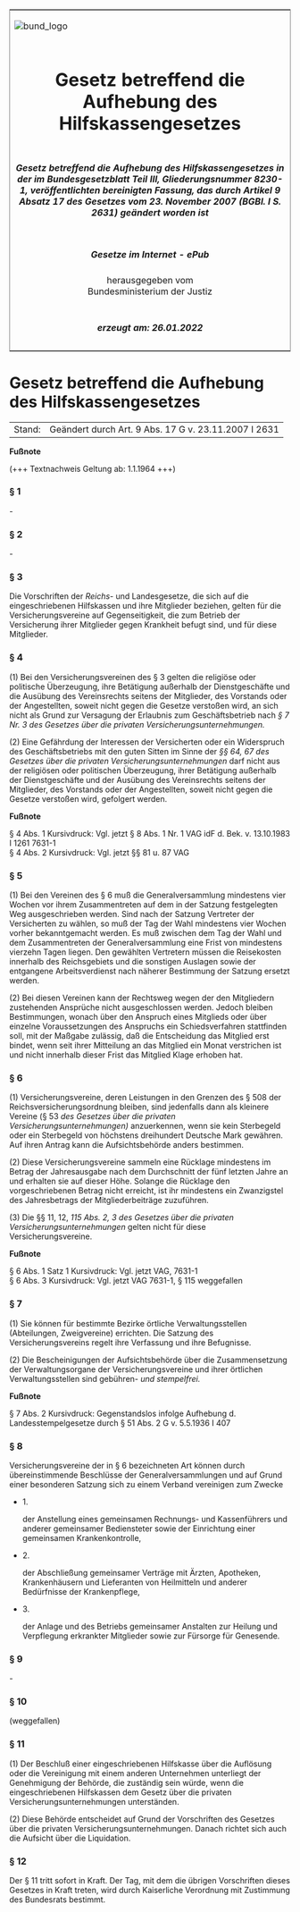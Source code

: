 <span id="DECKBLATT.html"></span>

<table border="0" frame="border" width="100%">

<tr valign="top">

<td align="left">

![bund\_logo](BfJ_2021_Web_de_de.gif)

</td>

<td align="right">

 

</td>

</tr>

<tr align="center" valign="middle">

<td colspan="2">

# Gesetz betreffend die Aufhebung des Hilfskassengesetzes

</td>

</tr>

<tr align="center" valign="middle">

<td colspan="2">

##### Gesetz betreffend die Aufhebung des Hilfskassengesetzes in der im Bundesgesetzblatt Teil III, Gliederungsnummer 8230-1, veröffentlichten bereinigten Fassung, das durch Artikel 9 Absatz 17 des Gesetzes vom 23. November 2007 (BGBl. I S. 2631) geändert worden ist

</td>

</tr>

<tr align="center" valign="middle">

<td colspan="2">

  
  

##### Gesetze im Internet - ePub  
  
herausgegeben vom  
Bundesministerium der Justiz

</td>

</tr>

<tr align="center" valign="bottom">

<td colspan="2">

  
  

##### erzeugt am: 26.01.2022

</td>

</tr>

</table>

<span id="BJNR009850911.html"></span>

# Gesetz betreffend die Aufhebung des Hilfskassengesetzes

<div>

<div class="jnhtml">

|        |                                                      |
| ------ | ---------------------------------------------------- |
| Stand: | Geändert durch Art. 9 Abs. 17 G v. 23.11.2007 I 2631 |

</div>

</div>

<div>

  
**Fußnote**

<div class="jnhtml">

<div>

<div class="jurAbsatz">

(+++ Textnachweis Geltung ab: 1.1.1964 +++)

</div>

</div>

</div>

</div>

<span id="BJNR009850911BJNE000100314.html"></span>

### § 1  

<div>

<div class="jnhtml">

<div>

<div class="jurAbsatz">

\-

</div>

</div>

</div>

</div>

<span id="BJNR009850911BJNE000200314.html"></span>

### § 2  

<div>

<div class="jnhtml">

<div>

<div class="jurAbsatz">

\-

</div>

</div>

</div>

</div>

<span id="BJNR009850911BJNE000300314.html"></span>

### § 3  

<div>

<div class="jnhtml">

<div>

<div class="jurAbsatz">

Die Vorschriften der <span style="font-style:italic;">Reichs-</span> und
Landesgesetze, die sich auf die eingeschriebenen Hilfskassen und ihre
Mitglieder beziehen, gelten für die Versicherungsvereine auf
Gegenseitigkeit, die zum Betrieb der Versicherung ihrer Mitglieder gegen
Krankheit befugt sind, und für diese Mitglieder.

</div>

</div>

</div>

</div>

<span id="BJNR009850911BJNE000400314.html"></span>

### § 4  

<div>

<div class="jnhtml">

<div>

<div class="jurAbsatz">

(1) Bei den Versicherungsvereinen des § 3 gelten die religiöse oder
politische Überzeugung, ihre Betätigung außerhalb der Dienstgeschäfte
und die Ausübung des Vereinsrechts seitens der Mitglieder, des Vorstands
oder der Angestellten, soweit nicht gegen die Gesetze verstoßen wird, an
sich nicht als Grund zur Versagung der Erlaubnis zum Geschäftsbetrieb
nach <span style="font-style:italic;">§ 7 Nr. 3 des Gesetzes über die
privaten Versicherungsunternehmungen.</span>

</div>

<div class="jurAbsatz">

(2) Eine Gefährdung der Interessen der Versicherten oder ein Widerspruch
des Geschäftsbetriebs mit den guten Sitten im Sinne der
<span style="font-style:italic;">§§ 64, 67 des Gesetzes über die
privaten Versicherungsunternehmungen</span> darf nicht aus der
religiösen oder politischen Überzeugung, ihrer Betätigung außerhalb der
Dienstgeschäfte und der Ausübung des Vereinsrechts seitens der
Mitglieder, des Vorstands oder der Angestellten, soweit nicht gegen die
Gesetze verstoßen wird, gefolgert werden.

</div>

</div>

</div>

</div>

<div>

  
**Fußnote**

<div class="jnhtml">

<div>

<div class="jurAbsatz">

§ 4 Abs. 1 Kursivdruck: Vgl. jetzt § 8 Abs. 1 Nr. 1 VAG idF d. Bek. v.
13.10.1983 I 1261 7631-1  
§ 4 Abs. 2 Kursivdruck: Vgl. jetzt §§ 81 u. 87 VAG

</div>

</div>

</div>

</div>

<span id="BJNR009850911BJNE000500314.html"></span>

### § 5  

<div>

<div class="jnhtml">

<div>

<div class="jurAbsatz">

(1) Bei den Vereinen des § 6 muß die Generalversammlung mindestens vier
Wochen vor ihrem Zusammentreten auf dem in der Satzung festgelegten Weg
ausgeschrieben werden. Sind nach der Satzung Vertreter der Versicherten
zu wählen, so muß der Tag der Wahl mindestens vier Wochen vorher
bekanntgemacht werden. Es muß zwischen dem Tag der Wahl und dem
Zusammentreten der Generalversammlung eine Frist von mindestens vierzehn
Tagen liegen. Den gewählten Vertretern müssen die Reisekosten innerhalb
des Reichsgebiets und die sonstigen Auslagen sowie der entgangene
Arbeitsverdienst nach näherer Bestimmung der Satzung ersetzt werden.

</div>

<div class="jurAbsatz">

(2) Bei diesen Vereinen kann der Rechtsweg wegen der den Mitgliedern
zustehenden Ansprüche nicht ausgeschlossen werden. Jedoch bleiben
Bestimmungen, wonach über den Anspruch eines Mitglieds oder über
einzelne Voraussetzungen des Anspruchs ein Schiedsverfahren stattfinden
soll, mit der Maßgabe zulässig, daß die Entscheidung das Mitglied erst
bindet, wenn seit ihrer Mitteilung an das Mitglied ein Monat verstrichen
ist und nicht innerhalb dieser Frist das Mitglied Klage erhoben hat.

</div>

</div>

</div>

</div>

<span id="BJNR009850911BJNE000600314.html"></span>

### § 6  

<div>

<div class="jnhtml">

<div>

<div class="jurAbsatz">

(1) Versicherungsvereine, deren Leistungen in den Grenzen des § 508 der
Reichsversicherungsordnung bleiben, sind jedenfalls dann als kleinere
Vereine (§ 53 <span style="font-style:italic;">des Gesetzes über die
privaten Versicherungsunternehmungen)</span> anzuerkennen, wenn sie kein
Sterbegeld oder ein Sterbegeld von höchstens dreihundert Deutsche Mark
gewähren. Auf ihren Antrag kann die Aufsichtsbehörde anders bestimmen.

</div>

<div class="jurAbsatz">

(2) Diese Versicherungsvereine sammeln eine Rücklage mindestens im
Betrag der Jahresausgabe nach dem Durchschnitt der fünf letzten Jahre an
und erhalten sie auf dieser Höhe. Solange die Rücklage den
vorgeschriebenen Betrag nicht erreicht, ist ihr mindestens ein
Zwanzigstel des Jahresbetrags der Mitgliederbeiträge zuzuführen.

</div>

<div class="jurAbsatz">

(3) Die §§ 11, 12, <span style="font-style:italic;">115 Abs. 2, 3 des
Gesetzes über die privaten Versicherungsunternehmungen</span> gelten
nicht für diese Versicherungsvereine.

</div>

</div>

</div>

</div>

<div>

  
**Fußnote**

<div class="jnhtml">

<div>

<div class="jurAbsatz">

§ 6 Abs. 1 Satz 1 Kursivdruck: Vgl. jetzt VAG, 7631-1  
§ 6 Abs. 3 Kursivdruck: Vgl. jetzt VAG 7631-1, § 115 weggefallen

</div>

</div>

</div>

</div>

<span id="BJNR009850911BJNE000700314.html"></span>

### § 7  

<div>

<div class="jnhtml">

<div>

<div class="jurAbsatz">

(1) Sie können für bestimmte Bezirke örtliche Verwaltungsstellen
(Abteilungen, Zweigvereine) errichten. Die Satzung des
Versicherungsvereins regelt ihre Verfassung und ihre Befugnisse.

</div>

<div class="jurAbsatz">

(2) Die Bescheinigungen der Aufsichtsbehörde über die Zusammensetzung
der Verwaltungsorgane der Versicherungsvereine und ihrer örtlichen
Verwaltungsstellen sind gebühren- <span style="font-style:italic;">und
stempelfrei.</span>

</div>

</div>

</div>

</div>

<div>

  
**Fußnote**

<div class="jnhtml">

<div>

<div class="jurAbsatz">

§ 7 Abs. 2 Kursivdruck: Gegenstandslos infolge Aufhebung d.
Landesstempelgesetze durch § 51 Abs. 2 G v. 5.5.1936 I 407

</div>

</div>

</div>

</div>

<span id="BJNR009850911BJNE000800314.html"></span>

### § 8  

<div>

<div class="jnhtml">

<div>

<div class="jurAbsatz">

Versicherungsvereine der in § 6 bezeichneten Art können durch
übereinstimmende Beschlüsse der Generalversammlungen und auf Grund
einer besonderen Satzung sich zu einem Verband vereinigen zum Zwecke

  - 1\.
    
    <div style="">
    
    der Anstellung eines gemeinsamen Rechnungs- und Kassenführers und
    anderer gemeinsamer Bediensteter sowie der Einrichtung einer
    gemeinsamen Krankenkontrolle,
    
    </div>

  - 2\.
    
    <div style="">
    
    der Abschließung gemeinsamer Verträge mit Ärzten, Apotheken,
    Krankenhäusern und Lieferanten von Heilmitteln und anderer
    Bedürfnisse der Krankenpflege,
    
    </div>

  - 3\.
    
    <div style="">
    
    der Anlage und des Betriebs gemeinsamer Anstalten zur Heilung und
    Verpflegung erkrankter Mitglieder sowie zur Fürsorge für Genesende.
    
    </div>

</div>

</div>

</div>

</div>

<span id="BJNR009850911BJNE000900314.html"></span>

### § 9  

<div>

<div class="jnhtml">

<div>

<div class="jurAbsatz">

\-

</div>

</div>

</div>

</div>

<span id="BJNR009850911BJNE001001308.html"></span>

### § 10  

<div>

<div class="jnhtml">

<div>

<div class="jurAbsatz">

(weggefallen)

</div>

</div>

</div>

</div>

<span id="BJNR009850911BJNE001100314.html"></span>

### § 11  

<div>

<div class="jnhtml">

<div>

<div class="jurAbsatz">

(1) Der Beschluß einer eingeschriebenen Hilfskasse über die Auflösung
oder die Vereinigung mit einem anderen Unternehmen unterliegt der
Genehmigung der Behörde, die zuständig sein würde, wenn die
eingeschriebenen Hilfskassen dem Gesetz über die privaten
Versicherungsunternehmungen unterständen.

</div>

<div class="jurAbsatz">

(2) Diese Behörde entscheidet auf Grund der Vorschriften des Gesetzes
über die privaten Versicherungsunternehmungen. Danach richtet sich auch
die Aufsicht über die Liquidation.

</div>

</div>

</div>

</div>

<span id="BJNR009850911BJNE001200314.html"></span>

### § 12  

<div>

<div class="jnhtml">

<div>

<div class="jurAbsatz">

Der § 11 tritt sofort in Kraft. Der Tag, mit dem die übrigen
Vorschriften dieses Gesetzes in Kraft treten, wird durch Kaiserliche
Verordnung mit Zustimmung des Bundesrats bestimmt.

</div>

</div>

</div>

</div>
